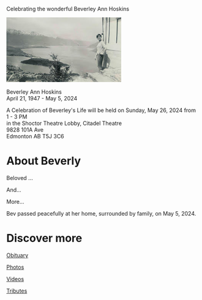 Celebrating the wonderful Beverley Ann Hoskins

<img src="./assets/beverley_in_mountains_300px.jpeg" alt="Beverley in the NZ mountains"/>

Beverley Ann Hoskins <br> 
April 21, 1947 - May 5, 2024

A Celebration of Beverley's Life will be held on Sunday, May 26, 2024 from 1 - 3 PM<br> 
in the Shoctor Theatre Lobby, Citadel Theatre<br> 
9828 101A Ave<br>
Edmonton AB T5J 3C6

# About Beverly

Beloved ...

And...

More...

Bev passed peacefully at her home, surrounded by family, on May 5, 2024. 

# Discover more

[Obituary](./obituary)

[Photos](./photos)

[Videos](./videos)

[Tributes](./tributes)
